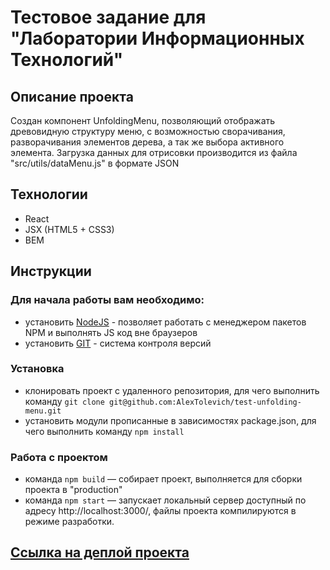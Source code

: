 # **Тестовое задание для "Лаборатории Информационных Технологий"**

## Описание проекта

Создан компонент UnfoldingMenu, позволяющий отображать древовидную структуру меню, с возможностью сворачивания,
разворачивания элементов дерева, а так же выбора активного элемента. Загрузка данных для отрисовки производится из файла
"src/utils/dataMenu.js" в формате JSON

## Технологии

- React
- JSX (HTML5 + CSS3)
- BEM

## Инструкции

### Для начала работы вам необходимо:

- установить [NodeJS](https://nodejs.org/en/) - позволяет работать с менеджером пакетов NPM и выполнять JS код вне
  браузеров
- установить [GIT](https://git-scm.com/) - система контроля версий

### Установка

- клонировать проект с удаленного репозитория, для чего выполнить
  команду `git clone git@github.com:AlexTolevich/test-unfolding-menu.git`
- установить модули прописанные в зависимостях package.json, для чего выполнить команду `npm install`

### Работа с проектом

- команда `npm build` — собирает проект, выполняется для сборки проекта в "production"
- команда `npm start` — запускает локальный сервер доступный по адресу http://localhost:3000/, файлы проекта
  компилируются в режиме разработки.

## [Ссылка на деплой проекта](https://alextolevich.github.io/test-unfolding-menu/)
